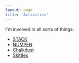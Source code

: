 ```yaml
---
layout: page
title: "Activities"
---
```


I'm involved in all sorts of things:

<ul>
<li> <a href="https://cwallace23.github.io/STACK">STACK</a> </li>
<li> <a href="https://cwallace23.github.io/numpen">NUMPEN</a> </li>
<li> <a href="www.chalkdustmagazine.com">Chalkdust</a> </li>
<li> <a href="https://cwallace23.github.io/skittles">Skittles</a> </li>